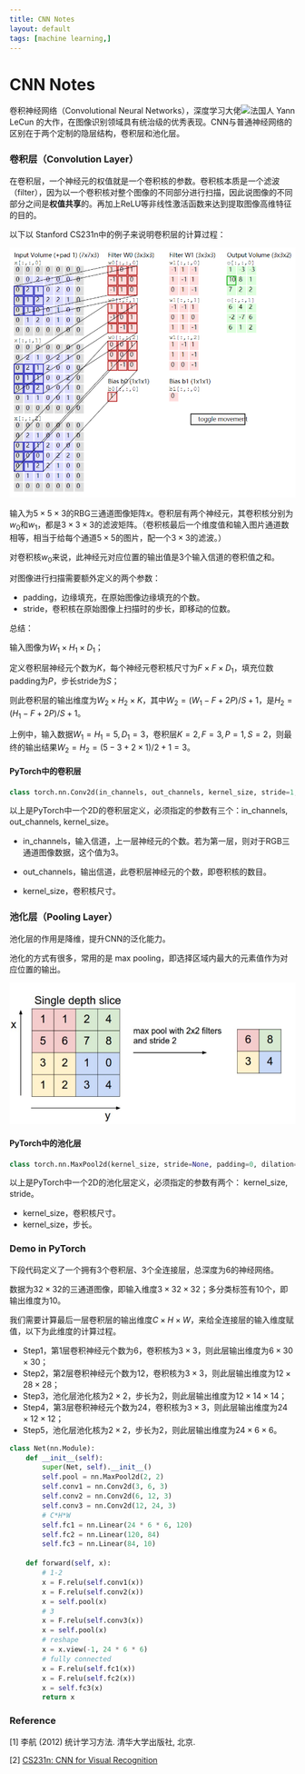```yaml
---
title: CNN Notes
layout: default
tags: [machine learning,]
---
```




# CNN Notes

卷积神经网络（Convolutional Neural Networks），深度学习大佬![](https://upload.wikimedia.org/wikipedia/commons/thumb/c/c3/Flag_of_France.svg/33px-Flag_of_France.svg.png)法国人 Yann LeCun 的大作，在图像识别领域具有统治级的优秀表现。CNN与普通神经网络的区别在于两个定制的隐层结构，卷积层和池化层。



### 卷积层（Convolution Layer）

在卷积层，一个神经元的权值就是一个卷积核的参数。卷积核本质是一个滤波（filter），因为以一个卷积核对整个图像的不同部分进行扫描，因此说图像的不同部分之间是**权值共享**的。再加上ReLU等非线性激活函数来达到提取图像高维特征的目的。



以下以 Stanford CS231n中的例子来说明卷积层的计算过程：

![](/img/conv.PNG)

输入为$5\times5\times3$的RBG三通道图像矩阵$x$。卷积层有两个神经元，其卷积核分别为$w_0$和$w_1$，都是$3\times3\times3$的滤波矩阵。（卷积核最后一个维度值和输入图片通道数相等，相当于给每个通道$5\times5$的图片，配一个$3\times3$的滤波。）

对卷积核$w_0$来说，此神经元对应位置的输出值是3个输入信道的卷积值之和。

对图像进行扫描需要额外定义的两个参数：

- padding，边缘填充，在原始图像边缘填充的个数。
- stride，卷积核在原始图像上扫描时的步长，即移动的位数。



总结：

输入图像为$W_1\times H_1\times D_1$；

定义卷积层神经元个数为$K​$，每个神经元卷积核尺寸为$F\times F\times D_1​$，填充位数padding为$P​$，步长stride为$S​$；

则此卷积层的输出维度为$W_2\times H_2\times K$，其中$W_2=(W_1-F+2P)/S+1$，是$H_2=(H_1-F+2P)/S+1$。

上例中，输入数据$W_1=H_1=5,D_1=3$，卷积层$K=2,F=3,P=1,S=2$，则最终的输出结果$W_2=H_2=(5-3+2\times1)/2+1=3$。



#### PyTorch中的卷积层

``` python
class torch.nn.Conv2d(in_channels, out_channels, kernel_size, stride=1, padding=0, dilation=1, groups=1, bias=True)
```

以上是PyTorch中一个2D的卷积层定义，必须指定的参数有三个：in_channels, out_channels, kernel_size。

- in_channels，输入信道，上一层神经元的个数。若为第一层，则对于RGB三通道图像数据，这个值为3。

- out_channels，输出信道，此卷积层神经元的个数，即卷积核的数目。

- kernel_size，卷积核尺寸。



###  池化层（Pooling Layer）

池化层的作用是降维，提升CNN的泛化能力。

池化的方式有很多，常用的是 max pooling，即选择区域内最大的元素值作为对应位置的输出。

![](/img/pool.PNG)

#### PyTorch中的池化层

```python
class torch.nn.MaxPool2d(kernel_size, stride=None, padding=0, dilation=1, return_indices=False, ceil_mode=False)
```

以上是PyTorch中一个2D的池化层定义，必须指定的参数有两个： kernel_size, stride。

- kernel_size，卷积核尺寸。
- kernel_size，步长。



### Demo in PyTorch

下段代码定义了一个拥有3个卷积层、3个全连接层，总深度为6的神经网络。

数据为$32\times32$的三通道图像，即输入维度$3\times32\times32$；多分类标签有10个，即输出维度为10。

我们需要计算最后一层卷积层的输出维度$C\times H\times W$，来给全连接层的输入维度赋值，以下为此维度的计算过程。

- Step1，第1层卷积神经元个数为6，卷积核为$3\times3$，则此层输出维度为$6\times30\times30$；
- Step2，第2层卷积神经元个数为12，卷积核为$3\times3$，则此层输出维度为$12\times28\times28$；
- Step3，池化层池化核为$2\times2$，步长为2，则此层输出维度为$12\times14\times14$；
- Step4，第3层卷积神经元个数为24，卷积核为$3\times3$，则此层输出维度为$24\times12\times12$；
- Step5，池化层池化核为$2\times2$，步长为2，则此层输出维度为$24\times6\times6$。

``` python
class Net(nn.Module):
    def __init__(self):
        super(Net, self).__init__()
        self.pool = nn.MaxPool2d(2, 2)
        self.conv1 = nn.Conv2d(3, 6, 3)
        self.conv2 = nn.Conv2d(6, 12, 3)
        self.conv3 = nn.Conv2d(12, 24, 3)
        # C*H*W
        self.fc1 = nn.Linear(24 * 6 * 6, 120)
        self.fc2 = nn.Linear(120, 84)
        self.fc3 = nn.Linear(84, 10)

    def forward(self, x):
        # 1-2
        x = F.relu(self.conv1(x))
        x = F.relu(self.conv2(x))
        x = self.pool(x)
        # 3
        x = F.relu(self.conv3(x))
        x = self.pool(x)
        # reshape
        x = x.view(-1, 24 * 6 * 6)
        # fully connected        
        x = F.relu(self.fc1(x))
        x = F.relu(self.fc2(x))
        x = self.fc3(x)
        return x
```



### Reference

\[1] 李航 (2012) 统计学习方法. 清华大学出版社, 北京.


\[2] [CS231n: CNN for Visual Recognition ](http://cs231n.github.io/convolutional-networks/)
